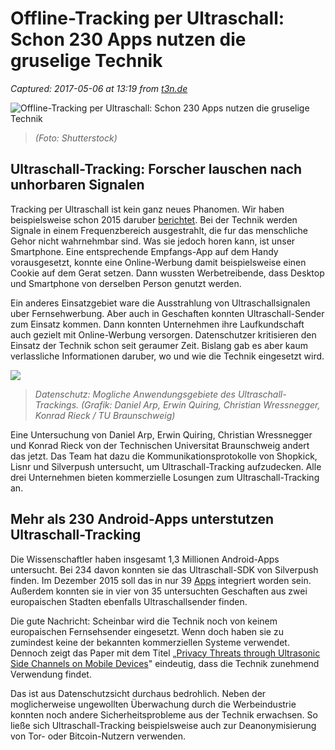 # Offline-Tracking per Ultraschall: Schon 230 Apps nutzen die gruselige Technik

_Captured: 2017-05-06 at 13:19 from [t3n.de](http://t3n.de/news/ultraschall-tracking-android-apps-europa-820937/)_

![    Offline-Tracking per Ultraschall: Schon 230 Apps nutzen die gruselige Technik
](http://img.t3n.sc/news/wp-content/uploads/2017/05/ultraschall-tracking.jpg?auto=compress%2Cformat&fit=crop&fm=jpg&h=347&ixlib=php-1.1.0&q=65&w=620&s=fc3ef554bd1e12cfe0b306fecac1045f)

> _(Foto: Shutterstock)_

## Ultraschall-Tracking: Forscher lauschen nach unhorbaren Signalen

Tracking per Ultraschall ist kein ganz neues Phanomen. Wir haben beispielsweise schon 2015 daruber [berichtet](http://t3n.de/news/online-tracking-ultraschall-werbung-656840/). Bei der Technik werden Signale in einem Frequenzbereich ausgestrahlt, die fur das menschliche Gehor nicht wahrnehmbar sind. Was sie jedoch horen kann, ist unser Smartphone. Eine entsprechende Empfangs-App auf dem Handy vorausgesetzt, konnte eine Online-Werbung damit beispielsweise einen Cookie auf dem Gerat setzen. Dann wussten Werbetreibende, dass Desktop und Smartphone von derselben Person genutzt werden.

Ein anderes Einsatzgebiet ware die Ausstrahlung von Ultraschallsignalen uber Fernsehwerbung. Aber auch in Geschaften konnten Ultraschall-Sender zum Einsatz kommen. Dann konnten Unternehmen ihre Laufkundschaft auch gezielt mit Online-Werbung versorgen. Datenschutzer kritisieren den Einsatz der Technik schon seit geraumer Zeit. Bislang gab es aber kaum verlassliche Informationen daruber, wo und wie die Technik eingesetzt wird.

![](http://t3n.de/news/wp-content/uploads/2017/05/ultraschall-tracking-smartphone-gefahren-datenschutz-620x150.jpg)

> _Datenschutz: Mogliche Anwendungsgebiete des Ultraschall-Trackings. (Grafik: Daniel Arp, Erwin Quiring, Christian Wressnegger, Konrad Rieck / TU Braunschweig)_

Eine Untersuchung von Daniel Arp, Erwin Quiring, Christian Wressnegger und Konrad Rieck von der Technischen Universitat Braunschweig andert das jetzt. Das Team hat dazu die Kommunikationsprotokolle von Shopkick, Lisnr und Silverpush untersucht, um Ultraschall-Tracking aufzudecken. Alle drei Unternehmen bieten kommerzielle Losungen zum Ultraschall-Tracking an.

## Mehr als 230 Android-Apps unterstutzen Ultraschall-Tracking

Die Wissenschaftler haben insgesamt 1,3 Millionen Android-Apps untersucht. Bei 234 davon konnten sie das Ultraschall-SDK von Silverpush finden. Im Dezember 2015 soll das in nur 39 [Apps](http://t3n.de/tag/apps) integriert worden sein. Außerdem konnten sie in vier von 35 untersuchten Geschaften aus zwei europaischen Stadten ebenfalls Ultraschallsender finden.

Die gute Nachricht: Scheinbar wird die Technik noch von keinem europaischen Fernsehsender eingesetzt. Wenn doch haben sie zu zumindest keine der bekannten kommerziellen Systeme verwendet. Dennoch zeigt das Paper mit dem Titel „[Privacy Threats through Ultrasonic Side Channels on Mobile Devices](http://christian.wressnegger.info/content/projects/sidechannels/2017-eurosp.pdf)" eindeutig, dass die Technik zunehmend Verwendung findet.

Das ist aus Datenschutzsicht durchaus bedrohlich. Neben der moglicherweise ungewollten Überwachung durch die Werbeindustrie konnten noch andere Sicherheitsprobleme aus der Technik erwachsen. So ließe sich Ultraschall-Tracking beispielsweise auch zur Deanonymisierung von Tor- oder Bitcoin-Nutzern verwenden.
